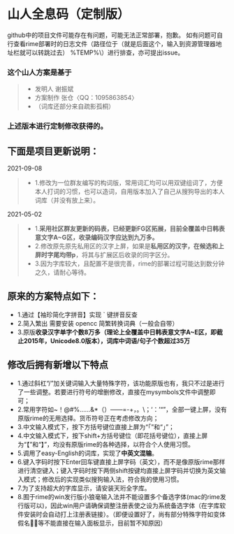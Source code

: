 # 山人全息码（定制版）


 github中的项目文件可能存在有问题，可能无法正常部署，抱歉。
 如有问题可自行查看rime部署时的日志文件（路径位于（就是后面这个，输入到资源管理器地址栏就可以转跳过去） %TEMP%\）进行排查，亦可提出issue。

### 这个山人方案是基于

> - 发明人 谢振斌
> - 方案制作 张仓〈QQ：1095863854〉
> - （词库还部分来自疏影孤桐）

### 上述版本进行定制修改获得的。

## 下面是项目更新说明：

2021-09-08
> - 1.修改为一位群友编写的构词版，常用词汇均可以用双键组词了，方便本人打词的习惯，也可以造词，自用版本加入了自己从搜狗导出的本人词库（并没有放上来）。

2021-05-02
> - 1.**采用社区群友更新的码表，已经更新FG区拓展，目前全覆盖中日韩表意文字A~G区，收录编码汉字应达到九万多。**
> - 2.修改原先原先私用区的汉字上屏，如果是**私用区的汉字，在候选和上屏时字尾均带p**，将其与扩展区后收录的同字区分。
> - 3.因为字库较大，且配置不是很完善，rime的部署过程可能达到数分钟之久，请耐心等待。

## 原来的方案特点如下：

- 1.通过【袖珍简化字拼音】实现 ` 键拼音反查
- 2.简入繁出 需要安装 opencc 简繁转换词典（一般会自带）
- 3.原版**收录汉字单字个数8万多（理论上全覆盖中日韩表意文字A~E区，即截止2015年，Unicode8.0版本），词库中词语/句子个数超过35万**

## 修改后拥有新增以下特点

- 1.通过斜杠“/”加关键词输入大量特殊字符，该功能原版也有，我只不过是进行了一些调整。若要进行符号的增删修改，直接在mysymbols文件中调整即可；
- 2.常用字符如~！@#%……&*（）——=-+，。\；‘：’“”，全部一键上屏，没有原版rime的无用选择。货币符号正在考虑修改方向；
- 3.中文输入模式下，按下方括号键位直接上屏为“「”和“」”；
- 4.中文输入模式下，按下shift+方括号键位（即花括号键位），直接上屏为“【”和“】”，均没有原版rime的各种选择，以符合个人使用习惯。
- 5.调用了easy-English的词库，实现了**中英文混输**。
- 6.键入字码时按下Enter回车键直接上屏字码（英文），而不是像原版rime那样进行清空键入；键入字码时按下两侧shift按键均直接上屏字码并切换为英文输入模式；修改后的实现类似搜狗输入法，符合我的使用习惯。
- 7.为了支持超大的字库显示，请安装天珩全字库。
- 8.囿于rime的win发行版小狼毫输入法并不能设置多个备选字体(mac的rime发行版可以)，因此win用户请确保调整注册表使之设为系统备选字体（在字库软件安装时会自动打上注册表链接）。（即便设置好了，尚有部分特殊字符如变体假名𛂧𛄎等不能直接在输入面板显示，目前暂不知原因）

